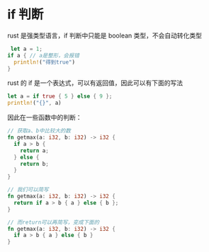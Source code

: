 # if 判断

rust 是强类型语言，if 判断中只能是 boolean 类型，不会自动转化类型

```rust
 let a = 1;
if a { // a是整形，会报错
  println!("得到true")
}
```

rust 的 if 是一个表达式，可以有返回值，因此可以有下面的写法

```rust
let a = if true { 5 } else { 9 };
println!("{}", a)
```

因此在一些函数中的判断：

```rust
// 获取a、b中比较大的数
fn getmax(a: i32, b: i32) -> i32 {
  if a > b {
    return a;
  } else {
    return b;
  }
}

// 我们可以简写
fn getmax(a: i32, b: i32) -> i32 {
  return if a > b { a } else { b };
}

// 而return可以再简写，变成下面的
fn getmax(a: i32, b: i32) -> i32 {
  if a > b { a } else { b }
}
```


